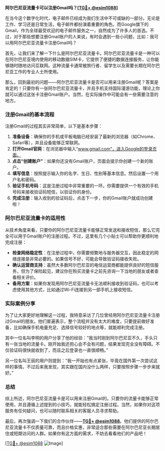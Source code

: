 **阿尔巴尼亚流量卡可以注册Gmail吗？[[TG💪+ @esim1088](https://t.me/s/esim1088)]**

在当今这个数字化时代，电子邮件已经成为我们生活中不可或缺的一部分。无论是工作、学习还是日常生活，电子邮件都扮演着重要的角色。而Google旗下的Gmail，作为全球最受欢迎的电子邮件服务之一，自然成为了许多人的首选。不过，对于那些想要注册Gmail账户的人来说，有时会遇到一些小问题，比如：我可以用阿尔巴尼亚流量卡注册Gmail吗？

首先，让我们来了解一下什么是阿尔巴尼亚流量卡。阿尔巴尼亚流量卡是一种可以在阿尔巴尼亚境内使用的移动数据SIM卡，它提供了便捷的数据连接服务，让你能够随时随地访问互联网。这种流量卡通常被旅行者、留学生以及需要长期在阿尔巴尼亚工作的专业人士所使用。

那么，回到最初的问题——阿尔巴尼亚流量卡是否可以用来注册Gmail呢？答案是肯定的！只要你有一张阿尔巴尼亚流量卡，并且手机支持国际漫游功能，理论上你就可以通过这张卡注册Gmail账户。当然，在实际操作中可能会有一些需要注意的地方。

### 注册Gmail的基本流程

注册Gmail的过程其实非常简单，以下是基本步骤：

1. **准备设备**：确保你的手机或平板电脑已经安装了最新的浏览器（如Chrome、Safari等），并且设备能够正常联网。
2. **打开Gmail官网**：在浏览器中输入“www.gmail.com”，进入Google的登录页面。
3. **点击“创建账户”**：如果你还没有Gmail账户，页面会提示你创建一个新的账户。
4. **填写信息**：按照提示输入你的名字、生日、性别等基本信息。然后设置一个用户名和密码。
5. **验证手机号码**：这是注册过程中非常重要的一环。你需要提供一个有效的手机号码来接收验证码短信，以验证你的身份。
6. **完成注册**：输入收到的验证码后，点击下一步，你的Gmail账户就成功创建啦！

### 阿尔巴尼亚流量卡的适用性

从技术角度来看，只要你的阿尔巴尼亚流量卡能够正常发送和接收短信，那么它完全可以用于Gmail账户的注册过程。不过，这里有几个小贴士可以帮助你更顺利地完成注册：

- **检查网络稳定性**：在注册过程中，你需要频繁地与服务器交互，因此稳定的网络连接是非常必要的。如果信号不好，可能会导致验证码接收失败。
- **确认运营商支持**：虽然大多数阿尔巴尼亚的电信运营商都能提供良好的短信服务，但为了保险起见，建议你在购买流量卡之前先咨询一下当地的朋友或者查看相关评价。
- **备用方案**：如果你发现用阿尔巴尼亚流量卡无法顺利接收到验证码，也可以考虑使用其他方式，比如通过Wi-Fi连接到另一部手机上接收短信。

### 实际案例分享

为了让大家更好地理解这一过程，我特意采访了几位曾经用阿尔巴尼亚流量卡注册过Gmail的朋友。他们普遍表示，整个流程并没有太大的难度，只要提前做好准备，比如确保手机电量充足、选择信号较好的地点等，就能顺利完成注册。

其中一位名叫李明的用户分享了他的经验：“我当时刚到阿尔巴尼亚不久，手头只有一张当地的流量卡。刚开始我还担心会不会有问题，结果发现完全没有障碍。不仅验证码很快就收到了，而且之后登录也一直很顺畅。”

另一位名叫王丽的用户则提到：“我一开始也有点紧张，毕竟在国外第一次尝试这样的事情。不过后来我发现，其实跟在国内没什么两样，只要按照步骤一步步来就好。”

### 总结

综上所述，阿尔巴尼亚流量卡是可以用来注册Gmail的。只要你的流量卡能够正常使用，并且遵循上述提到的小技巧，就能轻松搞定注册过程。当然，如果你对这项服务有任何疑问，也可以随时联系相关的客服人员寻求帮助。

最后，再次强调一下我们的合作伙伴——**[TG💪+ @esim1088](https://t.me/s/esim1088)**。他们提供的阿尔巴尼亚流量卡不仅质量可靠，而且价格实惠，非常适合那些需要在阿尔巴尼亚长期居住或短期访问的人群。如果你有这方面的需求，不妨去看看他们的产品吧！

[[TG💪+ @esim1088](https://t.me/s/esim1088) ![Image](https://i.postimg.cc/4NQfJmqS/Snipaste-2025-05-13-00-14-12.png)]